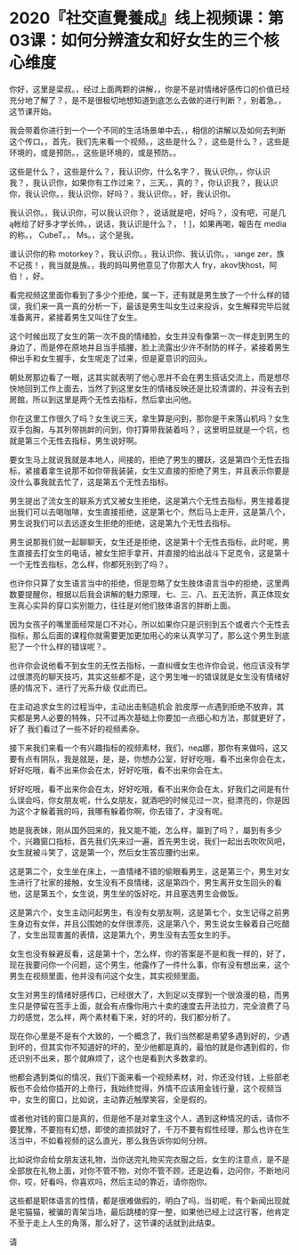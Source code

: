 # 2020『社交直覺養成』线上视频课：第03课：如何分辨渣女和好女生的三个核心维度

你好，这里是梁叔。，经过上面两颗的讲解，，你是不是对情绪好感传口的价值已经充分地了解了？，是不是很极切地想知道到底怎么去做的进行判断？，别着急。，这节课开始。

我会带着你进行到一个一个不同的生活场景单中去，，相信的讲解以及如何去判断这个传口。，首先，我们先来看一个视频。，这些是什么？，这些是什么？，这些是环境的，或是预防。，这些是环境的，或是预防。。

这些是什么？，这些是什么？，我认识你，什么名字？，我认识你。，你认识我？，我认识你，如果你有工作过来？，三天。，真的？，你认识我？，我认识你，我认识你。，我认识你，好吗？，我认识你。，好，我认识你。

我认识你。，我认识你，可以我认识你？，说话就是吧，好吗？，没有吧，可是几ą帐给了好多才学长帅。，说话，我认识是什么？，！]，如果再喝，報告在 media的称。， CubeT。， Ms。，这个是我。

谁认识你的称 motorkey？，我认识你。，我认识你、我认讥你。，วange zer，族不记孩！，我当就是族。，我的妈叫男他意见了你那大人 fry，akov快host，阿伯！，好。

看完视频这里面你看到了多少个拒绝，属一下，还有就是男生放了一个什么样的错误，我们来一真一真的分析一下，最该是男生叫女生过来投诉，女生解释完毕后就准备离开，紧接着男生又叫住了女生。

这个时候出现了女生的第一次不良的情绪脸，女生并没有像第一次一样走到男生的身边了，而是停在原地并且当手插腰，脸上流露出少许不耐防的样子，紧接着男生伸出手和女生握手，女生呢走了过来，但是夏意识的回头。

朝处房那边看了一眼，这其实就表明了他心思并不会在男生搭话交流上，而是想尽快地回到工作上面去，当然了到这里女生的情绪反映还是比较清谓的，并没有去到房館，所以到这里是两个无性去指标，然后拿出问他。

你在这里工作很久了吗？女生说三天，拿生算是问到，那你是干来落山机吗？女生双手包胸，与其列带挑衅的问到，你打算带我装着吗？，这里明显就是一个坑，也就是第三个无性去指标，男生说好啊。

要女生马上就说我就是本地人，间接的，拒绝了男生的腰跃，这是第四个无性去指标，紧接着拿生说那不如你带我装装，女生又直接的拒绝了男生，并且表示你要是没什么事我就去忙了，这是第五个无性去指标。

男生提出了流女生的联系方式又被女生拒绝，这是第六个无性去指标，男生接着提出我们可以去喝咖啡，女生直接拒绝，这是第七个，然后马上走开，这是第八个，男生说我们可以去远逐女生拒绝的拒绝，这是第九个无性去指标。

男生说那我们就一起聊聊天，女生还是拒绝，这是第十个无性去指标，此时呢，男生直接去打女生的电话，被女生把手拿开，并直接的给出战斗下足克令，这是第十一个无性去指标，怎么样，你都死别到了吗？。

也许你只算了女生语言当中的拒绝，但是忽略了女生肢体语言当中的拒绝，这里两数要提醒你，根据以后我会讲解的魅力原理，七、三、八、五无法折，真正体现女生真心实异的穿口实别能力，往往是对他们肢体语言的胖断上面。

因为女孩子的嘴里面经常是口不对心，所以如果你只是识别到五个或者六个无性去指标，那么后面的课程你就需要更加更加用心的来认真学习了，那么这个男生到底犯了一个什么样的错误呢？。

也许你会说他看不到女生的无性去指标，一直纠缠女生也许你会说，他应该没有学过很漂亮的聊天技巧，其实这些都不是，这个男生唯一的错误就是女生没有情绪好感的情况下，进行了光系升级 仅此而已。

在主动追求女生的过程当中，主动出击制造机会 脸皮厚一点遇到拒绝不放弃，其实都是男人必要的特殊，只不过再次基础上你要加一点细心和方法，那就更好了，好了 我们看过了一些不好的视频素杂。

接下来我们来看一个有兴趣指标的视频素材，我们，nед娜，那你有来做吗，这又要有点有阴队，我是就是，是，是，你想办公室，好好吃哦，看不出来你会在太，好好吃哦，看不出来你会在太，好好吃哦，看不出来你会在太。

好好吃哦，看不出来你会在太，好好吃哦，看不出来你会在太，好我们之间是有什么误会吗，你女朋友呢，什么女朋友，就酒吧的时候见过一次，挺漂亮的，你是因为这个才躲着我的吗，我哪有躲着你啊，你去错了，才没有呢。

她是我表妹，刚从国外回来的，我又能不能，怎么样，屬到了吗？，屬到有多少个，兴趣窗口指标，首先我们先来过一遍，首先男生说，我们一起出去吹吹风吧，女生就被斗笑了，这是第一个，然后女生答应腰约出来。

这是第二个，女生坐在床上，一直情绪不错的偷眼看男生，这是第三个，男生对女生进行了社家的接触，女生没有不良情绪，这是第四个，男生离开女生回头的看他，这是第五个，女生说，男生坐的饭好吃，并且塞选男生会做饭。

这是第六个，女生主动问起男生，有没有女朋友啊，这是第七个，女生记得之前男生身边有女伴，并且公围她的女伴很漂亮，这是第八个，男生说女生躲着自己吃醋了，女生出现害羞的表情，这是第九个，男生没有去签女生的手。

女生也没有躲避反看，这是第十个，怎么样，你的答案是不是和我一样的，好了，现在我要问你一个问题，这个男生，他露作了一件什么事，你有没有想出来，这个男生在视频里面，他并没有问这个女生，其实视频里面。

女生对男生的情绪好感传口，已经很大了，大到足以支撑到一个很浪漫的稳，而男生只是停留在签手上面，就会有点像你用六十卖的速度去开法拉力，完全浪费了马力的感觉，怎么样，两个素材看下来，好的坏的，我们都分析了。

现在你心里是不是有个大致的，一个概念了，我们当然都是希望多遇到好的，少遇到坏的，但其实你不知道好的坏的，至少他都是真的，最怕的就是你遇到假的，你还识别不出来，那个就麻烦了，这个也是看到大多数拿的。

他都会遇到类似的情况，我们下面来看一个视频素材，对，你还没付钱，上些部老板也不会给你插开的上帝行，我始终觉得，外情不应该用金钱行量，这个视频当中，女生的窗口，比如说，主动靠近触摩笑容，全是假的。

或者他对钱的窗口是真的，但是他不是对拿生这个人，遇到这种情况的话，请你不要犹豫，不要抱有幻想，即使的直损就好了，千万不要有假性经理，那么也许在生活当中，不如看视频的这么直光，那么我告诉你如何分辨。

比如说你会给女朋友送礼物，当你送完礼物买完衣服之后，女生的注意点，是不是全部放在礼物上面，对你不管不物，对你不管不顾，还是边看，边问你，不断地问你，哎，好看吗，你喜欢吗，然后主动的靠近，请你抱你。

这些都是职体语言的性情，都是很难做假的，明白了吗，当初呢，有个新闻出现就是宅猫猫，被骗的青架当场，最后跳楼的穿一整，如果他已经上过这行客，他肯定不至于走上人生的角落，那么好了，这节课的话就到此结束。

请